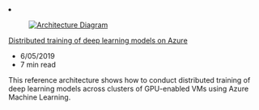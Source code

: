 <!-- Thie file is automatically generated by build/architectures/build_index.py.  Any updates will be lost. -->
<li class="grid-item item-column" data-categories="AI + Machine Learning Compute Media ">
<article class="card">
    <div class="card-header has-margin-bottom-none" aria-hidden="true">
        <figure class="image diagram has-height-175 has-overflow-hidden level">
            <a href="/azure/architecture/reference-architectures/ai/training-deep-learning"><img src="/azure/architecture/browse/thumbs/training-deep-learning.png" class="diagram" alt="Architecture Diagram" data-linktype="relative-path"></a>
        </figure>
    </div>
    <div class="card-content">
        <a class="card-content-title has-margin-top-none" href="/azure/architecture/reference-architectures/ai/training-deep-learning">
            <p>Distributed training of deep learning models on Azure</p>
        </a>
        <ul class="card-content-metadata">
            <li>6/05/2019</li>
            <li>7 min read</li>
        </ul>
        <p class="card-content-description">This reference architecture shows how to conduct distributed training of deep learning models across clusters of GPU-enabled VMs using Azure Machine Learning.</p>
        <div class="bottom-to-top-fade is-hidden-mobile"></div>
    </div>
</article>
</li>

